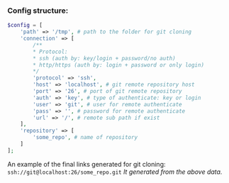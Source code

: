 ### Config structure:
```php
$config = [
    'path' => '/tmp', # path to the folder for git cloning
    'connection' => [
        /**
        * Protocol:
        * ssh (auth by: key/login + password/no auth)
        * http/https (auth by: login + password or only login) 
        */
        'protocol' => 'ssh',
        'host' => 'localhost', # git remote repository host
        'port' => '26', # port of git remote repository
        'auth' => 'key', # type of authenticate: key or login
        'user' => 'git', # user for remote authenticate
        'pass' => '', # password for remote authenticate
        'url' => '/', # remote sub path if exist
    ],
    'repository' => [
        'some_repo', # name of repository
    ]
];
```
An example of the final links generated for git cloning:
`ssh://git@localhost:26/some_repo.git` _It generated from the above data._
